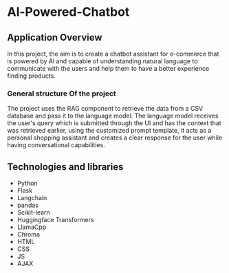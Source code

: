 # Al-Powered-Chatbot

## Application Overview
In this project, the aim is to create a chatbot assistant for e-commerce that is powered by Al and capable of understanding natural language to communicate with the users and help them to have a better experience finding products.

### General structure Of the project
The project uses the RAG component to retrieve the data from a CSV database and pass it to the language model. The language model receives the user's query which is submitted through the UI and has the context that was retrieved earlier, using the customized prompt template, it acts as a personal shopping assistant and creates a clear response for the user while having conversational capabilities.

## Technologies and libraries

- Python
- Flask
- Langchain
- pandas
- Scikit-learn
- Huggingface Transformers
- LlamaCpp
- Chroma
- HTML
- CSS
- JS
- AJAX
